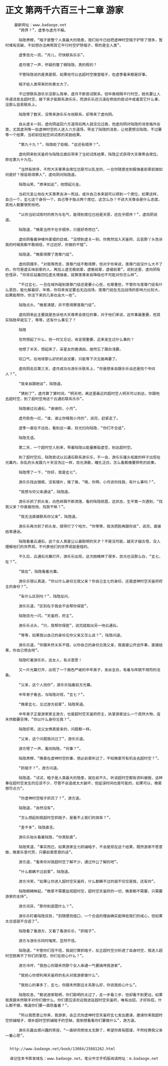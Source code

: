 # 正文 第两千六百三十二章 游家
        最新网址：www.badaoge.net
          “跨界？”，虚季与虚月不解。
      
          陆隐肃穆，“暗子是整个人类最大的隐患，我们如今已经把虚神时空暗子铲除了很多，暂时难有突破，不如想办法再帮其它平行时空铲除暗子，帮的是全人类”。
      
          虚季目光一亮，“月儿，尽快联系乐乐”。
      
          虚月哦了一声，怀疑的瞥了眼陆隐，真的假的？
      
          不管陆隐说的是真是假，如果他可以去超时空搜查暗子，在虚季看来都是好事。
      
          暗子给人类带来的伤害太大了。
      
          不过想联系游乐乐没那么简单，虚月不断尝试联系，但毕竟相隔平行时空，她先要让人传递消息去超时空，接下来才能联系游乐乐，而游乐乐还沉浸在修技的尝试中或者其它什么事，没那么容易联系上。
      
          陆隐等了数天，没等来游乐乐与他联系，却等来了虚向阴。
      
          自从虚关一别，虚向阴返回六方道场后两人就没见过面，但虚向阴对陆隐的消息格外在意，尤其虚冽等一批虚神时空的人进入六方道场，带去了陆隐的消息，让他更想见陆隐，不过要等一个结果，当初前往始空间试炼的奖励结果。
      
          “第九十九？”，陆隐眨了眨眼，“这还有顺序？”。
      
          虚向阴来到天鉴府与陆隐见面后带来了当初试炼结果，陆隐正式获得大天尊茶会席位，排在第九十九位。
      
          “当然有排序，不然大天尊茶会席位岂是可以乱坐的，一旦你随意坐到极强者前辈前面如何是好？很容易得罪人”，虚向阴对陆隐道。
      
          陆隐讪笑，“原来如此”，他想起元圣。
      
          当初元圣让他在大天尊茶会决一死战，或许自己本来就可以得到一个席位，如果这样，自己一个，玄七这个身份一个，自己等于独占两个席位，这怎么办？不说大天尊会是什么态度，其他人都要恨死他吧。
      
          “以你当初试炼时的修为与名气，能得到席位已经是天恩，还在乎顺序？”，虚向阴说道。
      
          陆隐道，“晚辈当然不在乎顺序，只是好奇而已”。
      
          虚向阴看着钟楼外废墟的巨城，“没想到虚关一别，你竟然加入天鉴府，云芸那丫头告诉我的时候我都不敢相信，不过还好，你做的不错”。
      
          陆隐道，“晚辈得罪了莲尊门徒”。
      
          虚向阴摆手，“对我等而言，莲尊门徒不敢得罪，但对于你来说，莲尊门徒没什么大不了的，你可是虚五味前辈的人，再加上虚无极前辈，虚衡前辈，虚棱前辈”，说到这里，虚向阴有些怪异，“你背后站着四位虚太境强者，就算莲尊亲自降临也不可能对你怎么样”。
      
          “不过玄七，一旦在域外碰到莲尊门徒还是要小心些，也尊重些，不管你与莲尊门徒有什么恩怨，能化解最好，毕竟，你将来肯定要去无边战场，莲尊门徒在无边战场的影响力比较大，如果能帮你，你活下来的几率也会大一些”。
      
          陆隐点头，“晚辈清楚，并不愿得罪莲尊门徒”。
      
          虚向阴来此主要就是告诉他大天尊茶会席位的事，对于他们来说，这件事最重要，但其实陆隐早就忘了，等等，还有什么事忘了？
      
          陆隐
      
          忽然想起了什么，但一时又忘记，肯定很重要，近来发生过什么事的？
      
          他想了半天，想起来了，采星女的邀请函，居然忘了跟白浅要。
      
          叹口气，在地球那么好的机会没要，只能等下次见面再要了。
      
          虚向阴走后第三天，虚月成功与游乐乐联系上，“你是想亲自跟乐乐谈还是找个中间人？”。
      
          “我亲自跟她谈”，陆隐道。
      
          “猜到了”，虚月算了算时间，“明天吧，离这里最近的超时空人明天可以到达，你跟他去超时空，到了超时空用这个云通石联系乐乐”。
      
          陆隐接过云通石，“谢谢你，小月”。
      
          虚月脸色一红，“谁，谁让你喊我小月的”，说完，赶紧走了。
      
          虚季一直在不远处，看到这一幕，目光扫向陆隐，“你们不合适”。
      
          陆隐无语。
      
          第二天，一个超时空人到来，带着陆隐以能量撕裂虚空，到达超时空。
      
          到了超时空后，陆隐尝试以云通石联系游乐乐，不一会，游乐乐蓬头垢面的样子出现在光幕内，杂乱的头发跟几十天没洗过一样，目光涣散，瞳孔泛白，怎么看都像要猝死的前奏。
      
          陆隐愣了一下，“你好，我是玄七”。
      
          游乐乐找出镜框，没有镜片，推了推，“哦，你啊，小月说你找我，有什么事吗？”。
      
          “我想与你父亲通话”，陆隐道。
      
          游乐乐抓了抓头发，白色碎屑不断洒落，看的陆隐挑眉，这状态，生平第一次遇到，“找我父亲？你直接找他，找我干嘛？”。
      
          “我无法直接联系你父亲”，陆隐道。
      
          游乐乐再次抓了抓头发，顺带打了个哈欠，“你等等，我洗把脸再跟你说”，说完，直接结束通话。
      
          陆隐看着云通石，这个女人真是公认最聪明的天才？不是没可能，越天才越古怪，没人理解他们的世界观，不代表他们的世界观就是错的。
      
          不久后，云通石光幕打开，游乐乐出现，这次她精神了很多，目光也没那么白，“玄七，在？”。
      
          “我在”，陆隐看着光幕。
      
          游乐乐很认真道，“你以什么身份见我父亲？你自己玄七的身份，还是虚神时空天鉴府府主的身份？”。
      
          “有什么区别吗？”，陆隐反问，
      
          游乐乐道，“区别在于我会不会帮你保密”。
      
          陆隐目光一闪，“天鉴府，府主”。
      
          游乐乐点头，“行，我帮你保密”，说完就取出另一块云通石。
      
          “等等，如果我以自己的身份见你父亲又怎么说？”，陆隐问道。
      
          游乐乐道，“你跟禾然关系不错，以你自己的身份见我父亲，我直接公开这件事，直接结果，你自己想去吧”。
      
          陆隐盯着游乐乐，这女人，有点意思！
      
          又一片光幕打开，出现了一个面色严峻的中年男子，发丝全白，有着与样貌不相符的沧桑。
      
          “父亲，这个人找你”，游乐乐指着前方光幕。
      
          中年男子看去，与陆隐对视，“玄七？”。
      
          “晚辈玄七，见过游方前辈”，陆隐笑道。
      
          中年男子正是游家家主游方，也是超时空天鉴府府主，执掌游家这么一个庞然大物，连禾然都要忌惮，“你以什么身份见我？”。
      
          陆隐好笑，这父女俩真是亲的，问题都一样。
      
          “父亲，这个问题我问过了”，游乐乐道。
      
          游方嗯了一声，看向陆隐，“何事？”。
      
          陆隐肃穆，“晚辈在虚神时空的事，想必前辈听过了，不知晚辈可有机会去超时空？”。
      
          “抓暗子？”，游方问道。
      
          陆隐道，“试试，暗子是人类最大的隐患，就在前不久，听说超时空都有资料被毁，这种事在超时空发生的应该不少，尽管不会造成太大破坏，但延误时间也是可能的，如果可以，晚辈想尽点力”。
      
          “你虚神时空暗子抓完了？”，游方道。
      
          陆隐道，“自然没有”。
      
          “怎么想起到我超时空抓暗子，是看不上我们的效率？”。
      
          “差不多”，陆隐直言。
      
          游乐乐抬头看着陆隐，“你真耿直”。
      
          陆隐笑道，“事实而已，如果游家全力抓捕暗子，不会是现在这个结果，既然游家不愿意做，晚辈乐意代劳，只要前辈愿意的话”。
      
          游方道，“看来你对我超时空了解不少，通过作公了解的吧”。
      
          “什么都瞒不过前辈”，陆隐道。
      
          游方冷笑，“如果让你进入超时空天鉴府，什么都瞒不过的就不仅仅是我，还有你”。
      
          陆隐眼睛眯起，“晚辈不需要监视超时空，超时空天鉴府的一切，晚辈都不需要，只需要游家的支持”。
      
          游方诧异，“那你到底图什么？”。
      
          游乐乐盯着陆隐双目，“别随便找借口，一个合适的理由确实能降低我们的戒心，但如果太合适就不合适了”。
      
          陆隐看了看游方，又看了看游乐乐，“抓暗子”。
      
          游方与游乐乐同时嗤笑，显然不信。
      
          陆隐道，“不管你们信不信，我就打算抓暗子，反正超时空分析透了自身时空，我进入超时空脱离不了你们的掌控，你们在担心什么？”。
      
          游方冷哼，“我担心你跟禾然那个女人串通一气要搞垮我游家”。
      
          “我担心你想利用天鉴府的名头对我游家做什么”。
      
          “我担心的事多了，玄七，你跟禾然那边关系那么好，你说我担心什么”。
      
          陆隐叹息，“都说游家聪明，你们聪明的太过了，走一步看三步，但却看不到更远，如果我真跟禾然联手对你们做什么，你们更应该欢迎我进驻超时空天鉴府，唯有出招，才好拆招，什么都不做，难道你们要一直防备着？”。
      
          “所以我愿意让你来，我游家，会正式向虚神时空天鉴府玄七发出邀请，邀请你来我超时空抓捕暗子，填补超时空抓捕暗子的空缺，我倒想看看你们要做什么”，游方道。
      
          游乐乐露出感兴趣的笑容，“一直研究修技太无聊了，希望你真有图谋，不然枉费我父亲一番心思”。
      
      
      http://www.badaoge.net/book/13084/25881262.html
      
      请记住本书首发域名：www.badaoge.net。笔尖中文手机版阅读网址：m.badaoge.net